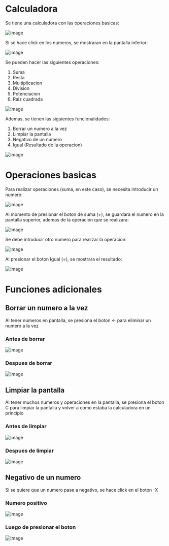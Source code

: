 # Calculadora

Se tiene una calculadora con las operaciones basicas:


![image](https://github.com/Barriose01/CalculadoraReact/assets/107152796/6522f504-30e7-45e9-8abe-bd394e8bc8c8)


Si se hace click en los numeros, se mostraran en la pantalla inferior:


![image](https://github.com/Barriose01/CalculadoraReact/assets/107152796/820a6b4b-0de7-40eb-bcba-dc82001f2b9c)

Se pueden hacer las siguientes operaciones:

1) Suma
2) Resta
3) Multiplicacion
4) Division
5) Potenciacion
6) Raiz cuadrada

   

![image](https://github.com/Barriose01/CalculadoraReact/assets/107152796/be28eacb-5b2e-450a-897e-cad1e4aad5f4)


Ademas, se tienen las siguientes funcionalidades:

1) Borrar un numero a la vez
2) Limpiar la pantalla
3) Negativo de un numero
4) Igual (Resultado de la operacion)


![image](https://github.com/Barriose01/CalculadoraReact/assets/107152796/b18aaafc-cb58-40ee-9c41-8b898660f18d)


# Operaciones basicas

Para realizar operaciones (suma, en este caso), se necesita introducir un numero:


![image](https://github.com/Barriose01/CalculadoraReact/assets/107152796/b3c6eb38-a95a-47e8-8613-a79f904b9fa7)

Al momento de presionar el boton de suma (+), se guardara el numero en la pantalla superior, ademas de la operacion que se realizara:


![image](https://github.com/Barriose01/CalculadoraReact/assets/107152796/a44ae0fc-49a3-48a6-a0a0-a6548781b8b7)

Se debe introducir otro numero para realizar la operacion:


![image](https://github.com/Barriose01/CalculadoraReact/assets/107152796/30e750af-b18c-4848-a286-49dd255cff9e)

Al presionar el boton Igual (=), se mostrara el resultado:


![image](https://github.com/Barriose01/CalculadoraReact/assets/107152796/14d72432-f084-4337-ab25-701a8de695bf)


# Funciones adicionales

## Borrar un numero a la vez

Al tener numeros en pantalla, se presiona el boton ← para eliminar un numero a la vez

### Antes de borrar


![image](https://github.com/Barriose01/CalculadoraReact/assets/107152796/077003b9-5f83-440d-a171-732f7dfa01bf)

### Despues de borrar


![image](https://github.com/Barriose01/CalculadoraReact/assets/107152796/cc608894-6828-4576-a6f0-c9641ed777e3)


## Limpiar la pantalla

Al tener muchos numeros y operaciones en la pantalla, se presiona el boton C para limpiar la pantalla y volver a como estaba la calculadora en un principio

### Antes de limpiar


![image](https://github.com/Barriose01/CalculadoraReact/assets/107152796/ccd5d783-33ba-4d2f-a0da-d812cc0f98ac)

### Despues de limpiar


![image](https://github.com/Barriose01/CalculadoraReact/assets/107152796/eaac7934-1689-44b5-a2aa-8ea8906dba02)


## Negativo de un numero

Si se quiere que un numero pase a negativo, se hace click en el boton -X

### Numero positivo


![image](https://github.com/Barriose01/CalculadoraReact/assets/107152796/bdd0bc49-630e-467e-99f0-717945c0d5cc)

### Luego de presionar el boton


![image](https://github.com/Barriose01/CalculadoraReact/assets/107152796/d5915070-2301-43ba-8812-03a0886de437)











